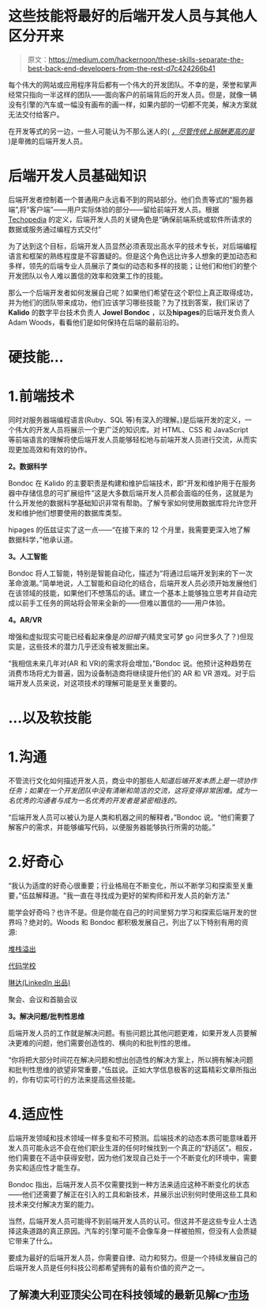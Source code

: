 # 这些技能将最好的后端开发人员与其他人区分开来

> 原文：<https://medium.com/hackernoon/these-skills-separate-the-best-back-end-developers-from-the-rest-d7c424266b41>

每个伟大的网站或应用程序背后都有一个伟大的开发团队。不幸的是，荣誉和掌声经常只指向一半这样的团队——面向客户的前端背后的开发人员。但是，就像一辆没有引擎的汽车或一幅没有画布的画一样，如果内部的一切都不完美，解决方案就无法交付给客户。

在开发等式的另一边，一些人可能认为不那么迷人的( [*，尽管传统上报酬更高的是*](https://www.quora.com/Which-job-title-has-a-higher-salary-front-end-developer-or-back-end-developer) )是卑微的后端开发人员。

# 后端开发人员基础知识

后端开发者控制着一个普通用户永远看不到的网站部分。他们负责等式的“服务器端”,将“客户端”——用户实际体验的部分——留给前端开发人员。根据 [Techopedia](https://www.techopedia.com/definition/29568/back-end-developer) 的定义，后端开发人员的关键角色是“确保前端系统或软件所请求的数据或服务通过编程方式交付”

为了达到这个目标，后端开发人员显然必须表现出高水平的技术专长，对后端编程语言和框架的熟练程度是不容置疑的。但是这个角色远比许多人想象的更加动态和多样，领先的后端专业人员展示了类似的动态和多样的技能；让他们和他们的整个开发团队以令人难以置信的效率和效果工作的技能。

那么一个后端开发者如何发展自己呢？如果他们希望在这个职位上真正取得成功，并为他们的团队带来成功，他们应该学习哪些技能？为了找到答案，我们采访了 **Kalido** 的数字平台技术负责人 **Jowel Bondoc** ，以及**hipages**的后端开发负责人 Adam Woods，看看他们是如何保持在后端的最前沿的。

# 硬技能…

# 1.前端技术

同时对服务器端编程语言(Ruby、SQL 等)有深入的理解。)是后端开发的定义，一个伟大的开发人员将展示一个更广泛的知识库。对 HTML、CSS 和 JavaScript 等前端语言的理解将使后端开发人员能够轻松地与前端开发人员进行交流，从而实现更加高效和有效的协作。

**2。数据科学**

Bondoc 在 Kalido 的主要职责是构建和维护后端技术，即“开发和维护用于在服务器中存储信息的可扩展组件”这是大多数后端开发人员都会面临的任务，这就是为什么开发他的数据科学基础知识非常有帮助。了解专家如何使用数据库将允许您开发和维护他们想要使用的数据库类型。

hipages 的伍兹证实了这一点——“在接下来的 12 个月里，我需要更深入地了解数据科学，”他承认道。

**3。人工智能**

Bondoc 将人工智能，特别是智能自动化，描述为“将通过后端开发到来的下一次革命浪潮。”简单地说，人工智能和自动化的结合，后端开发人员必须开始发展他们在该领域的技能，如果他们不想落后的话。建立一个基本上能够独立思考并自动完成以前手工任务的网站将会带来全新的——但难以置信的——用户体验。

**4。AR/VR**

增强和虚拟现实可能已经看起来像是*的旧帽子*(精灵宝可梦 go 问世多久了？)但现实是，这些技术的潜力几乎还没有被发掘出来。

“我相信未来几年对(AR 和 VR)的需求将会增加，”Bondoc 说。他预计这种趋势在消费市场将尤为普遍，因为设备制造商将继续提升他们的 AR 和 VR 游戏。对于后端开发人员来说，对这项技术的理解可能是至关重要的。

# …以及软技能

# 1.沟通

不管流行文化如何描述开发人员，商业中的那些人*知道后端开发本质上是一项协作任务；如果在一个开发团队中没有清晰和简洁的交流，这将变得非常困难。成为一名优秀的沟通者与成为一名优秀的开发者是紧密相连的。*

“后端开发人员可以被认为是人类和机器之间的解释者，”Bondoc 说。“他们需要了解客户的需求，并能够编写代码，以便服务器能够执行所需的功能。”

# 2.好奇心

“我认为适度的好奇心很重要；行业格局在不断变化，所以不断学习和探索至关重要，”伍兹解释道。"我一直在寻找成为更好的架构师和开发人员的新方法."

能学会好奇吗？也许不是。但是你能在自己的时间里努力学习和探索后端开发的世界吗？绝对的。Woods 和 Bondoc 都积极发展自己，列出了以下特别有用的资源:

[堆栈溢出](https://stackoverflow.com/)

[代码学校](https://www.codeschool.com/)

[琳达(LinkedIn 出品)](https://www.lynda.com/)

聚会、会议和首脑会议

**3。解决问题/批判性思维**

后端开发人员的工作就是解决问题。有些问题比其他问题更难，如果开发人员要解决更难的问题，他们需要创造性的、横向的和批判性的思维。

“你将把大部分时间花在解决问题和想出创造性的解决方案上，所以拥有解决问题和批判性思维的欲望非常重要，”伍兹说。正如大学信息极客的这篇精彩文章所指出的，你有切实可行的方法来提高这些技能。

# 4.适应性

后端开发领域和技术领域一样多变和不可预测。后端技术的动态本质可能意味着开发人员可能永远不会在他们职业生涯的任何时候找到一个真正的“舒适区”。相反，他们需要在不适中获得安慰，因为他们发现自己处于一个不断变化的环境中，需要务实和适应性才能生存。

Bondoc 指出，后端开发人员不仅需要找到一种方法来适应这种不断变化的状态——他们还需要了解正在引入的工具和新技术，并展示出识别何时使用这些工具和技术来交付解决方案的能力。

当然，后端开发人员可能得不到前端开发人员的认可。但这并不是这些专业人士选择这条道路的真正原因。汽车的引擎可能不会像车身一样被拍照，但没有人会质疑它带来了什么。

要成为最好的后端开发人员，你需要自律、动力和努力。但是一个持续发展自己的后端开发人员是任何科技公司都希望拥有的最有价值的资产之一。

## 了解澳大利亚顶尖公司在科技领域的最新见解👉[市场](http://www.themartec.com/signup)
